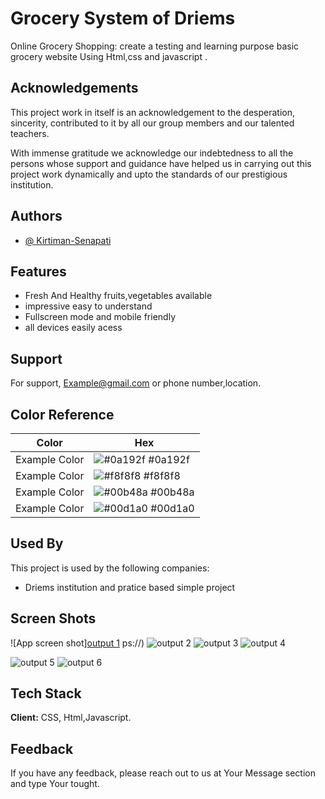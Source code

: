 
# Grocery System of Driems

Online Grocery Shopping: create a testing and learning purpose basic grocery website Using Html,css and javascript .
 


## Acknowledgements

 This project work in itself is an acknowledgement to the desperation, sincerity, contributed to it by all our group members and our talented teachers. 

With immense gratitude we acknowledge our indebtedness to all the persons whose support and guidance have helped us in carrying out this project work dynamically and upto the standards of our prestigious institution.



## Authors

- [@ Kirtiman-Senapati](https://github.com/Kirtiman-Senapati)


## Features

- Fresh And Healthy fruits,vegetables available
- impressive easy to understand 
- Fullscreen mode and mobile friendly
- all devices easily acess


## Support

For support, Example@gmail.com or phone number,location.

## Color Reference

| Color             | Hex                                                                |
| ----------------- | ------------------------------------------------------------------ |
| Example Color | ![#0a192f](https://via.placeholder.com/10/0a192f?text=+) #0a192f |
| Example Color | ![#f8f8f8](https://via.placeholder.com/10/f8f8f8?text=+) #f8f8f8 |
| Example Color | ![#00b48a](https://via.placeholder.com/10/00b48a?text=+) #00b48a |
| Example Color | ![#00d1a0](https://via.placeholder.com/10/00b48a?text=+) #00d1a0 |


## Used By

This project is used by the following companies:

- Driems institution and pratice based simple project

## Screen Shots

![App screen shot][output 1](https://user-images.githubusercontent.com/101942178/221097391-1c8b04c1-5741-4c9d-b29a-355da35668ba.png)
ps://)
![output 2](https://user-images.githubusercontent.com/101942178/221097452-2cb2baf6-a580-45dc-8082-8e37427092e6.png)
![output 3](https://user-images.githubusercontent.com/101942178/221097474-985ed4a3-8e78-434d-ab45-75dbce9733c3.png)
![output 4](https://user-images.githubusercontent.com/101942178/221097493-2f213f1d-e2ed-4199-b075-d1bde9452c3e.png)

![output 5](https://user-images.githubusercontent.com/101942178/221097506-fc1f2c34-273f-44f0-acf0-623c16847364.png)
![output 6](https://user-images.githubusercontent.com/101942178/221097520-237f5bcb-eb85-4248-b5e1-d29ebb7453f8.png)

## Tech Stack

**Client:** CSS, Html,Javascript.


## Feedback

If you have any feedback, please reach out to us at Your Message section and type Your tought.

